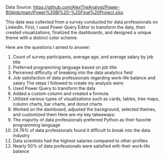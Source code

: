 Data Source: https://github.com/AlexTheAnalyst/Power-BI/blob/main/Power%20BI%20-%20Final%20Project.xlsx

This data was collected from a survey conducted for data professionals on LinkedIn. First, I used Power Query Editor to transform the data, then created visualizations, finalized the dashboards, and designed a unique theme with a distinct color scheme.

Here are the questions I aimed to answer:
1.	Count of survey participants, average age, and average salary by job title
2.	Preferred programming language based on job title
3.	Perceived difficulty of breaking into the data analytics field
4.	Job satisfaction of data professionals regarding work-life balance and salary
The steps I followed to create my analysis were:
1.	Used Power Query to transform the data
2.	Added a custom column and created a formula
3.	Utilized various types of visualizations such as cards, tables, tree maps, column charts, bar charts, and donut charts
4.	Worked on the dashboard, adjusted the background, selected themes, and customized them
Here are my key takeaways:
1.	The majority of data professionals preferred Python as their favorite programming language
2.	24.76% of data professionals found it difficult to break into the data industry
3.	Data scientists had the highest salaries compared to other profiles
4.	Nearly 50% of data professionals were satisfied with their work-life balance
